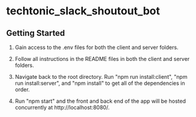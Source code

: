 # techtonic_slack_shoutout_bot

## Getting Started

1. Gain access to the .env files for both the client and server folders.

2. Follow all instructions in the README files in both the client and server folders.

3. Navigate back to the root directory. Run "npm run install:client", "npm run install:server", and "npm install" to get all of the dependencies in order.

4. Run "npm start" and the front and back end of the app will be hosted concurrently at http://localhost:8080/.
